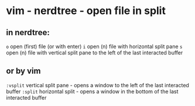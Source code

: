 # vim - nerdtree - open file in split

## in nerdtree:

`o`		open (first) file (or with enter)
`i`		open (n) file with horizontal split pane
`s`		open (n) file with vertical split pane to the left of the last interacted buffer

## or by vim

`:vsplit`		vertical split pane - opens a window to the left of the last interacted buffer
`:split`        horizontal split - opens a window in the bottom of the last interacted buffer
